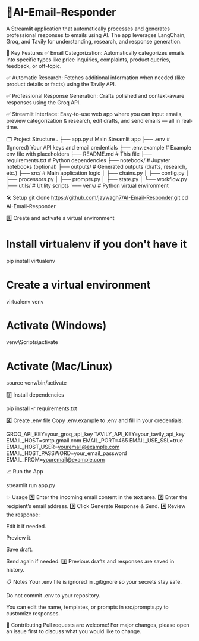 # 📧AI-Email-Responder

A Streamlit application that automatically processes and generates professional responses to emails using AI.
The app leverages LangChain, Groq, and Tavily for understanding, research, and response generation.

🚀 Key Features
✅ Email Categorization:
Automatically categorizes emails into specific types like price inquiries, complaints, product queries, feedback, or off-topic.

✅ Automatic Research:
Fetches additional information when needed (like product details or facts) using the Tavily API.

✅ Professional Response Generation:
Crafts polished and context-aware responses using the Groq API.

✅ Streamlit Interface:
Easy-to-use web app where you can input emails, preview categorization & research, edit drafts, and send emails — all in real-time.

🗂️ Project Structure
.
├── app.py                 # Main Streamlit app
├── .env                   # (Ignored) Your API keys and email credentials
├── .env.example           # Example env file with placeholders
├── README.md              # This file
├── requirements.txt       # Python dependencies
├── notebook/              # Jupyter notebooks (optional)
├── outputs/               # Generated outputs (drafts, research, etc.)
├── src/                   # Main application logic
│   ├── chains.py
│   ├── config.py
│   ├── processors.py
│   ├── prompts.py
│   ├── state.py
│   └── workflow.py
├── utils/                 # Utility scripts
└── venv/                  # Python virtual environment


🛠️ Setup
git clone https://github.com/jaywagh7/AI-Email-Responder.git
cd AI-Email-Responder

2️⃣ Create and activate a virtual environment

# Install virtualenv if you don't have it
pip install virtualenv

# Create a virtual environment
virtualenv venv

# Activate (Windows)
venv\Scripts\activate

# Activate (Mac/Linux)
source venv/bin/activate

3️⃣ Install dependencies

pip install -r requirements.txt


4️⃣ Create .env file
Copy .env.example to .env and fill in your credentials:

GROQ_API_KEY=your_groq_api_key
TAVILY_API_KEY=your_tavily_api_key
EMAIL_HOST=smtp.gmail.com
EMAIL_PORT=465
EMAIL_USE_SSL=true
EMAIL_HOST_USER=youremail@example.com
EMAIL_HOST_PASSWORD=your_email_password
EMAIL_FROM=youremail@example.com

📈 Run the App

streamlit run app.py


✨ Usage
1️⃣ Enter the incoming email content in the text area.
2️⃣ Enter the recipient’s email address.
3️⃣ Click Generate Response & Send.
4️⃣ Review the response:

Edit it if needed.

Preview it.

Save draft.

Send again if needed.
5️⃣ Previous drafts and responses are saved in history.

📋 Notes
Your .env file is ignored in .gitignore so your secrets stay safe.

Do not commit .env to your repository.

You can edit the name, templates, or prompts in src/prompts.py to customize responses.

🤝 Contributing
Pull requests are welcome! For major changes, please open an issue first to discuss what you would like to change.

